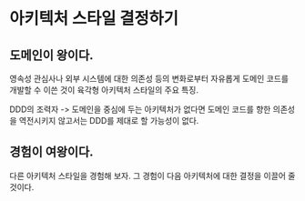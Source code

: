 아키텍처 스타일 결정하기
==


도메인이 왕이다.
--
영속성 관심사나 외부 시스템에 대한 의존성 등의 변화로부터 자유롭게 도메인 코드를 개발할 수 이쓴 것이 육각형 아키텍처 스타일의 주요 특징.

DDD의 조력자 -> 도메인을 중심에 두는 아키텍처가 없다면 도메인 코드를 향한 의존성을 역전시키지 않고서는 DDD를 제대로 할 가능성이 없다.


경험이 여왕이다.
--
다른 아키텍처 스타일을 경험해 보자. 그 경험이 다음 아키텍처에 대한 결정을 이끌어 줄 것이다.

